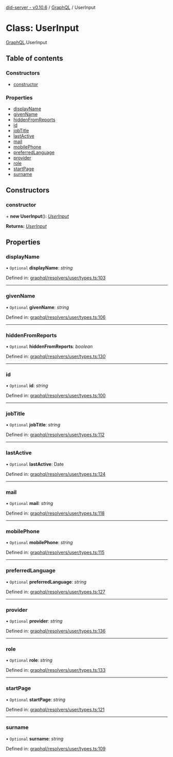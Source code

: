 [did-server - v0.10.6](../README.md) / [GraphQL](../modules/graphql.md) / UserInput

# Class: UserInput

[GraphQL](../modules/graphql.md).UserInput

## Table of contents

### Constructors

- [constructor](graphql.userinput.md#constructor)

### Properties

- [displayName](graphql.userinput.md#displayname)
- [givenName](graphql.userinput.md#givenname)
- [hiddenFromReports](graphql.userinput.md#hiddenfromreports)
- [id](graphql.userinput.md#id)
- [jobTitle](graphql.userinput.md#jobtitle)
- [lastActive](graphql.userinput.md#lastactive)
- [mail](graphql.userinput.md#mail)
- [mobilePhone](graphql.userinput.md#mobilephone)
- [preferredLanguage](graphql.userinput.md#preferredlanguage)
- [provider](graphql.userinput.md#provider)
- [role](graphql.userinput.md#role)
- [startPage](graphql.userinput.md#startpage)
- [surname](graphql.userinput.md#surname)

## Constructors

### constructor

\+ **new UserInput**(): [*UserInput*](graphql.userinput.md)

**Returns:** [*UserInput*](graphql.userinput.md)

## Properties

### displayName

• `Optional` **displayName**: *string*

Defined in: [graphql/resolvers/user/types.ts:103](https://github.com/Puzzlepart/did/blob/dev/server/graphql/resolvers/user/types.ts#L103)

___

### givenName

• `Optional` **givenName**: *string*

Defined in: [graphql/resolvers/user/types.ts:106](https://github.com/Puzzlepart/did/blob/dev/server/graphql/resolvers/user/types.ts#L106)

___

### hiddenFromReports

• `Optional` **hiddenFromReports**: *boolean*

Defined in: [graphql/resolvers/user/types.ts:130](https://github.com/Puzzlepart/did/blob/dev/server/graphql/resolvers/user/types.ts#L130)

___

### id

• `Optional` **id**: *string*

Defined in: [graphql/resolvers/user/types.ts:100](https://github.com/Puzzlepart/did/blob/dev/server/graphql/resolvers/user/types.ts#L100)

___

### jobTitle

• `Optional` **jobTitle**: *string*

Defined in: [graphql/resolvers/user/types.ts:112](https://github.com/Puzzlepart/did/blob/dev/server/graphql/resolvers/user/types.ts#L112)

___

### lastActive

• `Optional` **lastActive**: Date

Defined in: [graphql/resolvers/user/types.ts:124](https://github.com/Puzzlepart/did/blob/dev/server/graphql/resolvers/user/types.ts#L124)

___

### mail

• `Optional` **mail**: *string*

Defined in: [graphql/resolvers/user/types.ts:118](https://github.com/Puzzlepart/did/blob/dev/server/graphql/resolvers/user/types.ts#L118)

___

### mobilePhone

• `Optional` **mobilePhone**: *string*

Defined in: [graphql/resolvers/user/types.ts:115](https://github.com/Puzzlepart/did/blob/dev/server/graphql/resolvers/user/types.ts#L115)

___

### preferredLanguage

• `Optional` **preferredLanguage**: *string*

Defined in: [graphql/resolvers/user/types.ts:127](https://github.com/Puzzlepart/did/blob/dev/server/graphql/resolvers/user/types.ts#L127)

___

### provider

• `Optional` **provider**: *string*

Defined in: [graphql/resolvers/user/types.ts:136](https://github.com/Puzzlepart/did/blob/dev/server/graphql/resolvers/user/types.ts#L136)

___

### role

• `Optional` **role**: *string*

Defined in: [graphql/resolvers/user/types.ts:133](https://github.com/Puzzlepart/did/blob/dev/server/graphql/resolvers/user/types.ts#L133)

___

### startPage

• `Optional` **startPage**: *string*

Defined in: [graphql/resolvers/user/types.ts:121](https://github.com/Puzzlepart/did/blob/dev/server/graphql/resolvers/user/types.ts#L121)

___

### surname

• `Optional` **surname**: *string*

Defined in: [graphql/resolvers/user/types.ts:109](https://github.com/Puzzlepart/did/blob/dev/server/graphql/resolvers/user/types.ts#L109)
